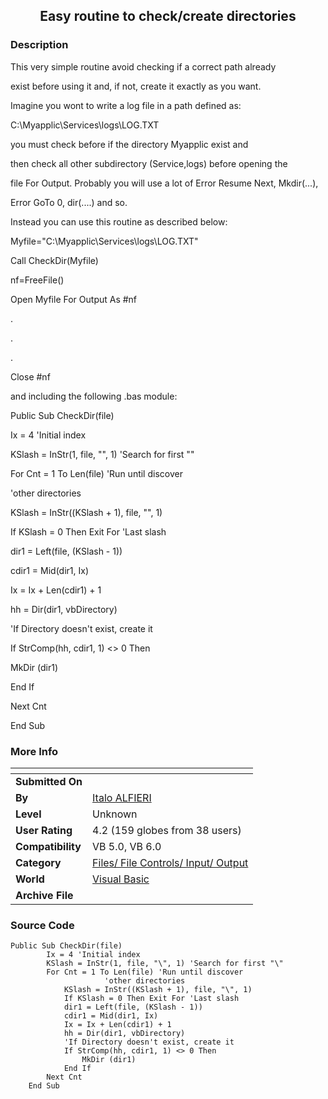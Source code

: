 ﻿<div align="center">

## Easy routine to check/create directories


</div>

### Description

This very simple routine avoid checking if a correct path already

exist before using it and, if not, create it exactly as you want.

Imagine you wont to write a log file in a path defined as:

C:\Myapplic\Services\logs\LOG.TXT

you must check before if the directory Myapplic exist and

then check all other subdirectory (Service,logs) before opening the

file For Output. Probably you will use a lot of Error Resume Next, Mkdir(...),

Error GoTo 0, dir(....) and so.

Instead you can use this routine as described below:

Myfile="C:\Myapplic\Services\logs\LOG.TXT"

Call CheckDir(Myfile)

nf=FreeFile()

Open Myfile For Output As #nf

.

.

.

Close #nf

and including the following .bas module:

Public Sub CheckDir(file)

Ix = 4 'Initial index

KSlash = InStr(1, file, "\", 1) 'Search for first "\"

For Cnt = 1 To Len(file) 'Run until discover

'other directories

KSlash = InStr((KSlash + 1), file, "\", 1)

If KSlash = 0 Then Exit For 'Last slash

dir1 = Left(file, (KSlash - 1))

cdir1 = Mid(dir1, Ix)

Ix = Ix + Len(cdir1) + 1

hh = Dir(dir1, vbDirectory)

'If Directory doesn't exist, create it

If StrComp(hh, cdir1, 1) <> 0 Then

MkDir (dir1)

End If

Next Cnt

End Sub
 
### More Info
 


<span>             |<span>
---                |---
**Submitted On**   |
**By**             |[Italo ALFIERI](https://github.com/Planet-Source-Code/PSCIndex/blob/master/ByAuthor/italo-alfieri.md)
**Level**          |Unknown
**User Rating**    |4.2 (159 globes from 38 users)
**Compatibility**  |VB 5\.0, VB 6\.0
**Category**       |[Files/ File Controls/ Input/ Output](https://github.com/Planet-Source-Code/PSCIndex/blob/master/ByCategory/files-file-controls-input-output__1-3.md)
**World**          |[Visual Basic](https://github.com/Planet-Source-Code/PSCIndex/blob/master/ByWorld/visual-basic.md)
**Archive File**   |[](https://github.com/Planet-Source-Code/italo-alfieri-easy-routine-to-check-create-directories__1-1116/archive/master.zip)





### Source Code

```
Public Sub CheckDir(file)
		Ix = 4 'Initial index
		KSlash = InStr(1, file, "\", 1) 'Search for first "\"
  		For Cnt = 1 To Len(file) 'Run until discover
               	 	 'other directories
    		KSlash = InStr((KSlash + 1), file, "\", 1)
    		If KSlash = 0 Then Exit For 'Last slash
    		dir1 = Left(file, (KSlash - 1))
    		cdir1 = Mid(dir1, Ix)
    		Ix = Ix + Len(cdir1) + 1
    		hh = Dir(dir1, vbDirectory)
    		'If Directory doesn't exist, create it
    		If StrComp(hh, cdir1, 1) <> 0 Then
      			MkDir (dir1)
    		End If
   		Next Cnt
	End Sub
```

